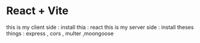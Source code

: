 # React + Vite

this is my client side : install thia : 
react 
this is my server side : install theses things : 
express , cors , multer ,moongoose
